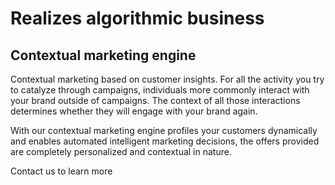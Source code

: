 # Realizes algorithmic business

## Contextual marketing engine

Contextual marketing based on customer insights. For all the activity you try to catalyze through campaigns, individuals more commonly interact with your brand outside of campaigns. The context of all those interactions determines whether they will engage with your brand again.

With our contextual marketing engine profiles your customers dynamically and enables automated intelligent marketing decisions, the offers provided are completely personalized and
contextual in nature.

Contact us to learn more